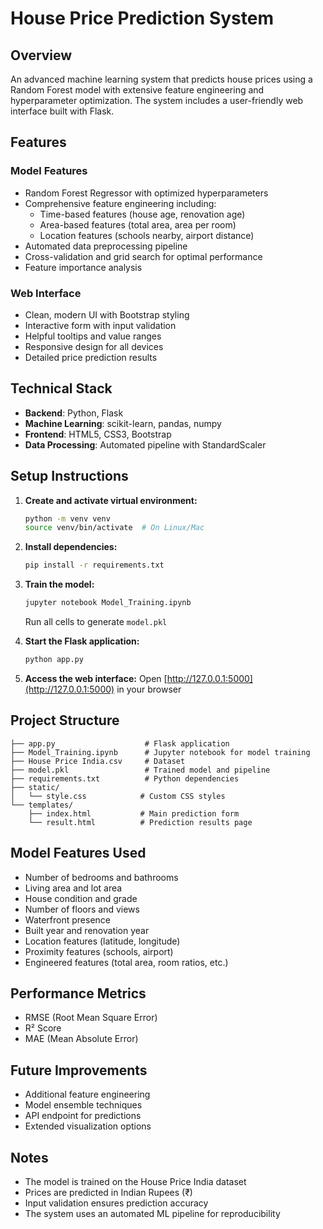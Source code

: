 # House Price Prediction System

## Overview
An advanced machine learning system that predicts house prices using a Random Forest model with extensive feature engineering and hyperparameter optimization. The system includes a user-friendly web interface built with Flask.

## Features
### Model Features
- Random Forest Regressor with optimized hyperparameters
- Comprehensive feature engineering including:
  - Time-based features (house age, renovation age)
  - Area-based features (total area, area per room)
  - Location features (schools nearby, airport distance)
- Automated data preprocessing pipeline
- Cross-validation and grid search for optimal performance
- Feature importance analysis

### Web Interface
- Clean, modern UI with Bootstrap styling
- Interactive form with input validation
- Helpful tooltips and value ranges
- Responsive design for all devices
- Detailed price prediction results

## Technical Stack
- **Backend**: Python, Flask
- **Machine Learning**: scikit-learn, pandas, numpy
- **Frontend**: HTML5, CSS3, Bootstrap
- **Data Processing**: Automated pipeline with StandardScaler

## Setup Instructions

1. **Create and activate virtual environment:**
   ```bash
   python -m venv venv
   source venv/bin/activate  # On Linux/Mac
   ```

2. **Install dependencies:**
   ```bash
   pip install -r requirements.txt
   ```

3. **Train the model:**
   ```bash
   jupyter notebook Model_Training.ipynb
   ```
   Run all cells to generate `model.pkl`

4. **Start the Flask application:**
   ```bash
   python app.py
   ```

5. **Access the web interface:**
   Open [http://127.0.0.1:5000](http://127.0.0.1:5000) in your browser

## Project Structure
```
├── app.py                    # Flask application
├── Model_Training.ipynb      # Jupyter notebook for model training
├── House Price India.csv     # Dataset
├── model.pkl                 # Trained model and pipeline
├── requirements.txt          # Python dependencies
├── static/
│   └── style.css            # Custom CSS styles
└── templates/
    ├── index.html           # Main prediction form
    └── result.html          # Prediction results page
```

## Model Features Used
- Number of bedrooms and bathrooms
- Living area and lot area
- House condition and grade
- Number of floors and views
- Waterfront presence
- Built year and renovation year
- Location features (latitude, longitude)
- Proximity features (schools, airport)
- Engineered features (total area, room ratios, etc.)

## Performance Metrics
- RMSE (Root Mean Square Error)
- R² Score
- MAE (Mean Absolute Error)

## Future Improvements
- Additional feature engineering
- Model ensemble techniques
- API endpoint for predictions
- Extended visualization options

## Notes
- The model is trained on the House Price India dataset
- Prices are predicted in Indian Rupees (₹)
- Input validation ensures prediction accuracy
- The system uses an automated ML pipeline for reproducibility

